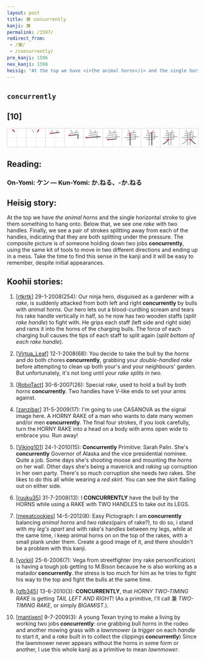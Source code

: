 ```yaml
---
layout: post
title: 兼 concurrently
kanji: 兼
permalink: /1597/
redirect_from:
 - /兼/
 - /concurrently/
pre_kanji: 1596
nex_kanji: 1598
heisig: "At the top we have <i>the animal horns</i> and the single horizontal stroke to give them something to hang onto. Below that, we see one <i>rake</i> with two handles. Finally, we see a pair of strokes splitting away from each of the handles, indicating that they are both splitting under the pressure. The composite picture is of someone holding down two jobs <b>concurrently</b>, using the same kit of tools to move in two different directions and ending up in a mess. Take the time to find this sense in the kanji and it will be easy to remember, despite initial appearances."
---
```


## `concurrently`

## [10]

<div class="stroke"><img src="../images/E585BC.png" /></div>

## Reading:

### On-Yomi: ケン &mdash; Kun-Yomi: か.ねる、-か.ねる

## Heisig story:

At the top we have <i>the animal horns</i> and the single horizontal stroke to give them something to hang onto. Below that, we see one <i>rake</i> with two handles. Finally, we see a pair of strokes splitting away from each of the handles, indicating that they are both splitting under the pressure. The composite picture is of someone holding down two jobs <b>concurrently</b>, using the same kit of tools to move in two different directions and ending up in a mess. Take the time to find this sense in the kanji and it will be easy to remember, despite initial appearances.

## Koohii stories:

1) [<a href="http://kanji.koohii.com/profile/rtkrtk">rtkrtk</a>] 29-1-2008(254): Our ninja hero, disguised as a gardener with a <em>rake</em>, is suddenly attacked from both left and right<strong> concurrently</strong> by bulls with <em>animal horns</em>. Our hero lets out a blood-curdling scream and tears his rake handle vertically in half, so he now has two wooden staffs (<em>split rake handle</em>) to fight with. He grips each staff (left side and right side) and rams it into the horns of the charging bulls. The force of each charging bull causes the tips of each staff to split again (<em>split bottom of each rake handle</em>).

2) [<a href="http://kanji.koohii.com/profile/Virtua_Leaf">Virtua_Leaf</a>] 12-1-2008(68): You decide to take the bull by the <em>horns</em> and do both chores<strong> concurrently</strong>, grabbing your <em>double-handled rake</em> before attempting to clean up both your&#039;s and your neighbours&#039; garden. But unfortunately, it&#039;s not long until your <em>rake</em> <em>splits in two</em>.

3) [<a href="http://kanji.koohii.com/profile/RoboTact">RoboTact</a>] 30-6-2007(26): Special <em>rake</em>, used to hold a bull by both <em>horns</em> <strong>concurrently</strong>. Two handles have V-like ends to set your arms against.

4) [<a href="http://kanji.koohii.com/profile/zanzibar">zanzibar</a>] 31-5-2009(17): I&#039;m going to use CASANOVA as the signal image here. A HORNY RAKE of a man who wants to date many women and/or men<strong> concurrently</strong>. The final four strokes, if you look carefully, turn the HORNY RAKE into a head on a body with arms open wide to embrace you. Run away!

5) [<a href="http://kanji.koohii.com/profile/Viking101">Viking101</a>] 24-1-2010(15): <strong>Concurrently</strong> Primitive: Sarah Palin. She&#039;s<strong> concurrently</strong> Governor of Alaska and the vice presidential nominee. Quite a job. Some days she&#039;s shooting moose and mounting the <em>horns</em> on her wall. Other days she&#039;s being a maverick and <em>raking</em> up corruption in her own party. There&#039;s so much corruption she needs <em>two</em> rakes. She likes to do this all while wearing a <em>red skirt</em>. You can see the skirt flailing out on either side.

6) [<a href="http://kanji.koohii.com/profile/ruuku35">ruuku35</a>] 31-7-2008(13): I<strong> CONCURRENTLY</strong> have the bull by the HORNS while using a RAKE with TWO HANDLES to take out its LEGS.

7) [<a href="http://kanji.koohii.com/profile/meeatcookies">meeatcookies</a>] 14-5-2012(8): Easy Pictograph: I am<strong> concurrently</strong> balancing <em>animal horns</em> and <em>two rakes</em>(pairs of rake?), to do so, i stand with my <em>leg&#039;s apart</em> and with rake&#039;s handles between my legs, while at the same time, i keep animal horns on on the top of the rakes, with a small plank under them. Create a good image of it, and there shouldn&#039;t be a problem with this kanji.

8) [<a href="http://kanji.koohii.com/profile/yorkii">yorkii</a>] 25-6-2006(7): Vega from streetfighter (my rake personification) is having a tough job getting to M.Bison because he is also working as a matador<strong> concurrently</strong>. the stress is too much for him as he tries to fight his way to the top and fight the bulls at the same time.

9) [<a href="http://kanji.koohii.com/profile/gfb345">gfb345</a>] 13-6-2010(3): <strong>CONCURRENTLY</strong>, that <em>HORNY TWO-TIMING RAKE</em> is getting <em>TAIL LEFT AND RIGHT</em>! (As a primitive, I&#039;ll call 兼 <em>TWO-TIMING RAKE</em>, or simply <em>BIGAMIST</em>.).

10) [<a href="http://kanji.koohii.com/profile/mantixen">mantixen</a>] 9-7-2009(3): A young Texan trying to make a living by working two jobs<strong> concurrently</strong>: one grabbing bull <em>horns</em> in the rodeo and another mowing grass with a <em>lawnmower</em> (a <em>trigger</em> on each <em>handle</em> to start it, and a <em>rake</em> built in to collect the clippings<strong> concurrently</strong>) Since the lawnmower never appears without the horns in some form or another, I use this whole kanji as a primitive to mean <em>lawnmower</em>.
